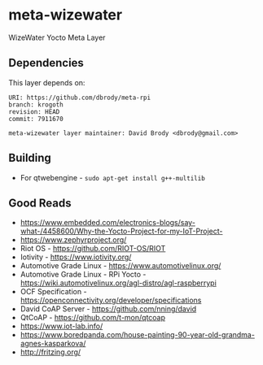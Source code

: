 # meta-wizewater
WizeWater Yocto Meta Layer

## Dependencies

This layer depends on:

    URI: https://github.com/dbrody/meta-rpi
    branch: krogoth
    revision: HEAD
    commit: 7911670

    meta-wizewater layer maintainer: David Brody <dbrody@gmail.com>


## Building

+ For qtwebengine - `sudo apt-get install g++-multilib`

## Good Reads

+ https://www.embedded.com/electronics-blogs/say-what-/4458600/Why-the-Yocto-Project-for-my-IoT-Project-
+ https://www.zephyrproject.org/
+ Riot OS - https://github.com/RIOT-OS/RIOT
+ Iotivity - https://www.iotivity.org/
+ Automotive Grade Linux - https://www.automotivelinux.org/
+ Automotive Grade Linux - RPi Yocto - https://wiki.automotivelinux.org/agl-distro/agl-raspberrypi
+ OCF Specification - https://openconnectivity.org/developer/specifications
+ David CoAP Server - https://github.com/nning/david
+ QtCoAP - https://github.com/t-mon/qtcoap
+ https://www.iot-lab.info/
+ https://www.boredpanda.com/house-painting-90-year-old-grandma-agnes-kasparkova/
+ http://fritzing.org/
